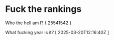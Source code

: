 # Fuck the rankings

Who the hell am I?
{ 25541542 }

What fucking year is it?
[ 2025-03-20T12:16:40Z ]
